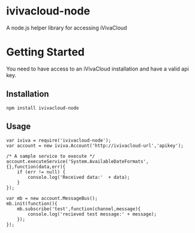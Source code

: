 # ivivacloud-node

A node.js helper library for accessing iVivaCloud


# Getting Started
You need to have access to an iVivaCloud installation and have a valid api key.

## Installation

	npm install ivivacloud-node

## Usage

	var iviva = require('ivivacloud-node');
	var account = new iviva.Account('http://ivivacloud-url','apikey');

	/* A sample service to execute */
	account.executeService('System.AvailableDateFormats',{},function(data,err){
	    if (err != null) {
	        console.log('Received data:'  + data);
	    }
	});

	var mb = new account.MessageBus();
	mb.init(function(){
	    mb.subscribe('test',function(channel,message){
	        console.log('recieved test message:' + message);
	    });
	});